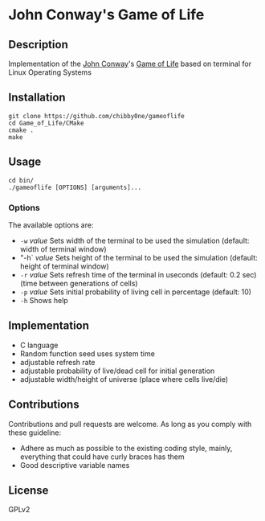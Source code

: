 # John Conway's Game of Life 

## Description

Implementation of the [John Conway](https://en.wikipedia.org/wiki/John_Horton_Conway "Wikipedia Article")'s [Game of Life](https://en.wikipedia.org/wiki/Conway's_Game_of_Life "Wikipedia Article") based on terminal for Linux Operating Systems

## Installation
```
git clone https://github.com/chibby0ne/gameoflife
cd Game_of_Life/CMake
cmake .
make
```

## Usage
```
cd bin/
./gameoflife [OPTIONS] [arguments]...
```

### Options

The available options are:
* `-w` _value_ Sets width of the terminal to be used the simulation (default: width of terminal window)
* "-h` _value_ Sets height of the terminal to be used the simulation (default: height of terminal window)
* `-r` _value_ Sets refresh time of the terminal in useconds (default: 0.2 sec) (time between generations of cells)
* `-p` _value_ Sets initial probability of living cell in percentage (default: 10)
* `-h`         Shows help 


## Implementation

* C language
* Random function seed uses system time
* adjustable refresh rate
* adjustable probability of live/dead cell for initial generation
* adjustable width/height of universe (place where cells live/die)


## Contributions

Contributions and pull requests are welcome. As long as you comply with these guideline: 

* Adhere as much as possible to the existing coding style, mainly, everything that could have curly braces has them
* Good descriptive variable names

## License 

GPLv2
